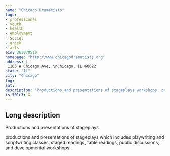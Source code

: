```yaml
---
name: "Chicago Dramatists"
tags:
- professional
- youth
- health
- employment
- social
- greek
- arts
ein: 363070510
homepage: "http://www.chicagodramatists.org"
address: |
 1105 W Chicago Ave, \nChicago, IL 60622
state: "IL"
city: "Chicago"
lng: 
lat: 
description: "Productions and presentations of stageplays workshops, performances and playwriting classes. "
is_501c3: X
---
```


## Long description

Productions and presentations of stageplays
  
  productions and presentations of stageplays which includes playwriting and scriptwriting classes, staged readings, table readings, public discussions, and developmental workshops
